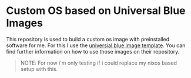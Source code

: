 # Custom OS based on Universal Blue Images

This repository is used to build a custom os image with preinstalled software for me. For this I use the [universial blue image template](https://github.com/ublue-os/image-template).
You can find further information on how to use those images on their repository.
> NOTE: For now i'm only testing if i could replace my nixos based setup with this.
